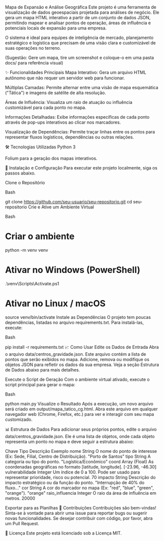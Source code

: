 Mapa de Expansão e Análise Geográfica
Este projeto é uma ferramenta de visualização de dados geoespaciais projetada para análises de negócio. Ele gera um mapa HTML interativo a partir de um conjunto de dados JSON, permitindo mapear e analisar pontos de operação, áreas de influência e potenciais locais de expansão para uma empresa.

O sistema é ideal para equipes de inteligência de mercado, planejamento estratégico e logística que precisam de uma visão clara e customizável de suas operações no terreno.

(Sugestão: Gere um mapa, tire um screenshot e coloque-o em uma pasta docs/ para referência visual)

✨ Funcionalidades Principais
Mapa Interativo: Gera um arquivo HTML autônomo que não requer um servidor web para funcionar.

Múltiplas Camadas: Permite alternar entre uma visão de mapa esquemática ("Tática") e imagens de satélite de alta resolução.

Áreas de Influência: Visualiza um raio de atuação ou influência customizável para cada ponto no mapa.

Informações Detalhadas: Exibe informações específicas de cada ponto através de pop-ups interativos ao clicar nos marcadores.

Visualização de Dependências: Permite traçar linhas entre os pontos para representar fluxos logísticos, dependências ou outras relações.

🛠️ Tecnologias Utilizadas
Python 3

Folium para a geração dos mapas interativos.

🚀 Instalação e Configuração
Para executar este projeto localmente, siga os passos abaixo.

Clone o Repositório

Bash

git clone https://github.com/seu-usuario/seu-repositorio.git
cd seu-repositorio
Crie e Ative um Ambiente Virtual

Bash

# Criar o ambiente
python -m venv venv

# Ativar no Windows (PowerShell)
.\venv\Scripts\Activate.ps1

# Ativar no Linux / macOS
source venv/bin/activate
Instale as Dependências
O projeto tem poucas dependências, listadas no arquivo requirements.txt. Para instalá-las, execute:

Bash

pip install -r requirements.txt
📈 Como Usar
Edite os Dados de Entrada
Abra o arquivo data/centros_gravidade.json. Este arquivo contém a lista de pontos que serão exibidos no mapa. Adicione, remova ou modifique os objetos JSON para refletir os dados da sua empresa. Veja a seção Estrutura de Dados abaixo para mais detalhes.

Execute o Script de Geração
Com o ambiente virtual ativado, execute o script principal para gerar o mapa:

Bash

python main.py
Visualize o Resultado
Após a execução, um novo arquivo será criado em output/mapa_tatico_cg.html. Abra este arquivo em qualquer navegador web (Chrome, Firefox, etc.) para ver e interagir com seu mapa customizado.

📊 Estrutura de Dados
Para adicionar seus próprios pontos, edite o arquivo data/centros_gravidade.json. Ele é uma lista de objetos, onde cada objeto representa um ponto no mapa e deve seguir a estrutura abaixo:

Chave	Tipo	Descrição	Exemplo
nome	String	O nome do ponto de interesse (Ex: Sede, Filial, Centro de Distribuição).	"Porto de Santos"
tipo	String	A categoria ou tipo do ponto.	"Logística/Econômico"
coord	Array (Float)	As coordenadas geográficas no formato [latitude, longitude].	[-23.96, -46.30]
vulnerabilidade	Integer	Um índice de 0 a 100. Pode ser usado para representar prioridade, risco ou potencial.	70
impacto	String	Descrição do impacto estratégico ou da função do ponto.	"Interrupção de 40% do fluxo..."
cor	String	A cor do marcador no mapa (Ex: "red", "blue", "green", "orange").	"orange"
raio_influencia	Integer	O raio da área de influência em metros.	20000

Exportar para as Planilhas
🤝 Contribuições
Contribuições são bem-vindas! Sinta-se à vontade para abrir uma issue para reportar bugs ou sugerir novas funcionalidades. Se desejar contribuir com código, por favor, abra um Pull Request.

📄 Licença
Este projeto está licenciado sob a Licença MIT.
